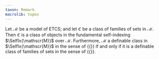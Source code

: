 ```yaml
---
taxon: Remark
macrolib: topos
---
```


Let $\mathscr{M}$ be a model of ETCS; and let $\mathfrak{C}$ be a
class of families of sets in $\mathscr{M}$. Then $\mathfrak{C}$ is a class of
objects in the fundamental self-indexing $\SelfIx{\mathscr{M}}$ over
$\mathscr{M}$.  Furthermore, $\mathscr{M}$ a definable class in
$\SelfIx{\mathscr{M}}$ in the sense of {{<cref frct-002W>}} if and only if it is a definable class of families of sets in the sense of {{<cref frct-002P>}}.
